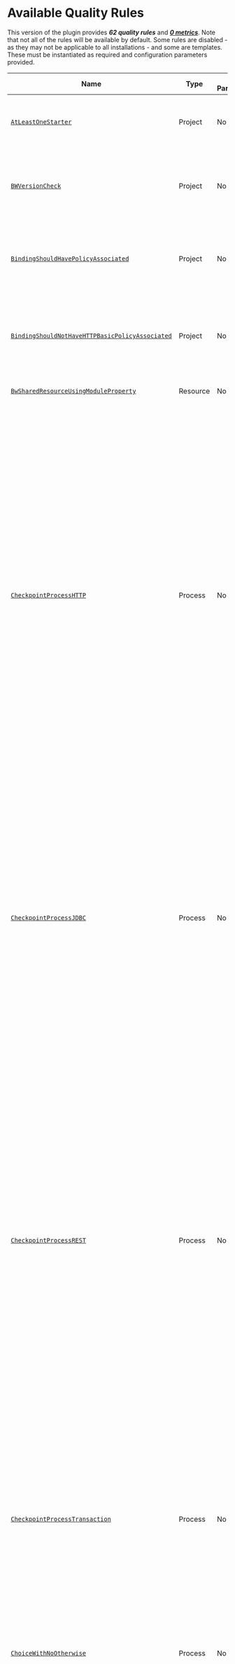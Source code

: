 # Available Quality Rules

This version of the plugin provides ***62 quality rules*** and [***0 metrics***](../METRICS.md). Note that not all of the rules will be available by default. Some rules are disabled - as they may not be applicable to all installations - and some are templates. These must be instantiated as required and configuration parameters provided.

| Name | Type | Has Parameters | Initial  State | Description |
| ---- | ---- | -------------- | -------------- | ----------- |
| [`AtLeastOneStarter`](AtLeastOneStarter.md) | Project | No | Enabled | Check that an application module should have one starter additional to the Activator process |
| [`BWVersionCheck`](BWVersionCheck.md) | Project | No | Enabled | Check if this BusinessWorks Module matches recommended version which has better performance and less vulnerabilities |
| [`BindingShouldHavePolicyAssociated`](BindingShouldHavePolicyAssociated.md) | Project | No | Enabled | To ensure that the communications are authentified all input connections should check that the binding has a policy associated |
| [`BindingShouldNotHaveHTTPBasicPolicyAssociated`](BindingShouldNotHaveHTTPBasicPolicyAssociated.md) | Project | No | Enabled | To ensure that the communications are authentified all input connections should check that the binding has a policy associated that is secure |
| [`BwSharedResourceUsingModuleProperty`](BwSharedResourceUsingModuleProperty.md) | Resource | No | Enabled | Parameter Resource using Module Property |
| [`CheckpointProcessHTTP`](CheckpointProcessHTTP.md) | Process | No | Enabled | This rule checks the placement of a Checkpoint activity within a process. When placing your checkpoint in a process, be careful with certain types of process starters or incoming events, so that a recovered process instance does not attempt to access resources that no longer exist. For example, consider a process with an HTTP process starter that takes a checkpoint after receiving a request but before sending a response. In this case, when the engine restarts after a crash, the recovered process instance cannot respond to the request since the HTTP socket is already closed. As a best practice, do not place Checkpoint activity right after or in parallel path to HTTP activities. |
| [`CheckpointProcessJDBC`](CheckpointProcessJDBC.md) | Process | No | Enabled | This rule checks the placement of a Checkpoint activity within a process. Do not place checkpoint after or in a parallel flow of Query activities or idempotent activities. Database operations such as Update, Insert and Delete are considered non-idempotent operations. You should always place a checkpoint immediately after any database insert or update activity to persist the response. However, for queries, there is no need to place checkpoints. |
| [`CheckpointProcessREST`](CheckpointProcessREST.md) | Process | No | Enabled | This rule checks the placement of a Checkpoint activity within a process. When placing your checkpoint in a process, be careful with certain types of process starters or incoming events, so that a recovered process instance does not attempt to access resources that no longer exist. For example, consider a process with an HTTP process starter that takes a checkpoint after receiving a request but before sending a response. In this case, when the engine restarts after a crash, the recovered process instance cannot respond to the request since the HTTP socket is already closed. As a best practice, do not place Checkpoint activity right after or in parallel path to HTTP activities. |
| [`CheckpointProcessTransaction`](CheckpointProcessTransaction.md) | Process | No | Enabled | This rule checks the placement of a Checkpoint activity within a process. Do not place checkpoint within or in parallel to a Transaction Group or a Critical Section Group. Checkpoint activities should be placed at points that are guaranteed to be reached before or after the transaction group is reached. |
| [`ChoiceWithNoOtherwise`](ChoiceWithNoOtherwise.md) | Process | No | Enabled | This rule checks all activities input mapping for choice statement. As a coding best practice, the choice statement should always include the option otherwise. |
| [`CriticalSection`](CriticalSection.md) | Process | No | Enabled | Critical section groups cause multiple concurrently running process instances to wait for one process instance to execute the activities in the group. As a result, there may be performance implications when using these groups. This rules checks that the Critical Section group does not include any activities that wait for incoming events or have long durations, such as Request/Reply activities, Wait For (Signal-In) activities, Sleep activity, or other activities that require a long time to execute. |
| [`DeadlockDetection`](DeadlockDetection.md) | Process | No | Enabled | There are many situations in which deadlocks can be created between communicating web services. This rule checks for deadlocks and infinite loops in BW6 process design. |
| [`DefaultTargetNamespace`](DefaultTargetNamespace.md) | Process | No | Enabled | This rule checks if process namespace is the default one generated by the tool. |
| [`EndpointURIFromHTTPBindingSetUsingProperty`](EndpointURIFromHTTPBindingSetUsingProperty.md) | Project | No | Enabled | Endpoint URI from SOAP/HTTP Binding should be set using a Module Property |
| [`ExceptionHandlingCheck`](ExceptionHandlingCheck.md) | Process | No | Enabled | Check if exceptions are handled in component process. |
| [`ForEachMapping`](ForEachMapping.md) | Process | No | Enabled | This rule checks the Input mappings of activities. In activity Input mapping for performance reasons, it is recommended ato use Copy-Of instead of For-Each whenever possible. |
| [`GetFragmentBinary`](GetFragmentBinary.md) | Process | No | Enabled | GetFragment should use binary mode for performance assestment |
| [`HttpClientMustBeUsedinHTTPBinding`](HttpClientMustBeUsedinHTTPBinding.md) | Process | No | Enabled | HTTP Binding should have an HTTP Client Resource |
| [`HttpClientSSLShouldHaveConfidentiality`](HttpClientSSLShouldHaveConfidentiality.md) | Resource | No | Enabled | HTTP Client using 443 port should have set confidentiality settings |
| [`HttpConnectorShouldHaveConfidentiality`](HttpConnectorShouldHaveConfidentiality.md) | Resource | No | Enabled | HTTP Connector should have set confidentiality settings |
| [`IsMavenProject`](IsMavenProject.md) | Project | No | Enabled | Check is this BusinessWorks Module is a Maven Project |
| [`JDBCHardCoded`](JDBCHardCoded.md) | Process | No | Enabled | This rule checks JDBC activities for hardcoded values for fields Timeout and MaxRows. Use Process property or Module property. |
| [`JDBCTransactionParallelFlow`](JDBCTransactionParallelFlow.md) | Process | No | Enabled | This rule checks if there is no parallel flows with JDBC activities inside a Transaction Group |
| [`JDBCWildcards`](JDBCWildcards.md) | Process | No | Enabled | This rule checks whether JDBC activities are using wildcards in the query. As a good coding practice, never use wildcards in JDBC queries. |
| [`JKSValidation`](JKSValidation.md) | Project | No | Enabled | Check the JKS inside the project to see if they've been expired or if they're autosigned |
| [`JMSAcknowledgementMode`](JMSAcknowledgementMode.md) | Process | No | Enabled | This rule checks the acknowledgement mode used in JMS activities. |
| [`JMSConnectorShouldHaveConfidentiality`](JMSConnectorShouldHaveConfidentiality.md) | Resource | No | Enabled | JMS Connector should have set confidentiality settings |
| [`JMSHardCoded`](JMSHardCoded.md) | Process | No | Enabled | This rule checks JMS activities for hardcoded values for fields Timeout, Destinaton, Reply to Destination, Message Selector, Polling Interval. Use Process property or Module property. |
| [`JMSReceiverPlusConfirm`](JMSReceiverPlusConfirm.md) | Process | No | Enabled | Confirm activity should cover all OK flows with a JMS Receiver if CLIENT ACK Mode is Selected. |
| [`JMSRequestReplyNonPersistent`](JMSRequestReplyNonPersistent.md) | Process | No | Enabled | JMS Request/Reply shoud use NON-PERSISTENT messages |
| [`LastActivityAndEndActivity`](LastActivityAndEndActivity.md) | Process | No | Enabled | This rule checks all flows are finished properly using an end activity |
| [`ListFileActivityToCheckFileExistence`](ListFileActivityToCheckFileExistence.md) | Process | No | Enabled | Using List File activity to check if a single file exists is less performant than using ReadFile without fileContent check |
| [`LogSubprocess`](LogSubprocess.md) | Process | No | Enabled | This rule checks if the Log activity is not being used in component process and only used in subprocess |
| [`MultipleTransitions`](MultipleTransitions.md) | Process | No | Enabled | This rule checks whether multiple transitions from an activity in a parallel flow merge into EMPTY activity |
| [`NoOtherwiseCheck`](NoOtherwiseCheck.md) | Process | No | Enabled | This rule checks multiple transition from an activity at least exists one path for no matching condition |
| [`NumberOfActivities`](NumberOfActivities.md) | Process | No | Enabled | This rule checks the number of activities within a process |
| [`NumberOfExposedServices`](NumberOfExposedServices.md) | Process | No | Enabled | This rule checks the number of activities within a process |
| [`NumberOfPropertiesSameGroup`](NumberOfPropertiesSameGroup.md) | Project | No | Enabled | Check the maximum of module properties that you should have together in the same group to ensure a proper and maintable property organization |
| [`OnlyOneKeystoreApplicationModule`](OnlyOneKeystoreApplicationModule.md) | Project | No | Enabled | This rule checks if there are a single KeyStore resource for application |
| [`OnlyOneOtherwiseCheck`](OnlyOneOtherwiseCheck.md) | Process | No | Enabled | This rule checks multiple transition from an activity only one for the paths are for no matching condition |
| [`ParseXMLBinary`](ParseXMLBinary.md) | Process | No | Enabled | ParseXML should use binary mode for performance assestment |
| [`ParseXMLFromRender`](ParseXMLFromRender.md) | Process | No | Enabled | This rule checks for inefficiencies on using ParseXML activities using tib:render-xml |
| [`ParseXMLRenderXMLActivity`](ParseXMLRenderXMLActivity.md) | Process | No | Enabled | This rule checks for inefficiencies on using ParseXML activities using RenderXML activity output |
| [`PomXmlVersionsHarcoded`](PomXmlVersionsHarcoded.md) | Project | No | Enabled | Check if the dependency version are being defined using a property or hardcoded |
| [`ProcessNamingConvention`](ProcessNamingConvention.md) | Process | No | Enabled | This rule ensure the naming convention for process names |
| [`ProcessNoDescription`](ProcessNoDescription.md) | Process | No | Enabled | This rule checks if there is description specified for a process. |
| [`ProcessWithoutTest`](ProcessWithoutTest.md) | Process | No | Enabled | This rule checks that all processes should have at least one test file |
| [`ProjectStructure`](ProjectStructure.md) | Project | No | Enabled | Check that an application module has the right structure |
| [`RenderXMLBinary`](RenderXMLBinary.md) | Process | No | Enabled | RenderXML should use binary mode for performance assestment |
| [`RenderXmlPrettyPrint`](RenderXmlPrettyPrint.md) | Process | No | Enabled | This rule checks for inefficiencies on using tib:render-xml function specifying the pretty-print option to true |
| [`SFTPPutBinary`](SFTPPutBinary.md) | Process | No | Enabled | SFTP Put should use binary mode for avoiding encoding issues when transferring |
| [`SSLClientConnectorShouldHaveTLSprotocol`](SSLClientConnectorShouldHaveTLSprotocol.md) | Resource | No | Enabled | SSLClient Connector should use recommended TLS protocol to secure all communications between a client and a server |
| [`SSLServerConnectorShouldHaveTLSprotocol`](SSLServerConnectorShouldHaveTLSprotocol.md) | Resource | No | Enabled | SSLServer Connector should use recommended TLS protocol to secure all communications between a client and a server |
| [`SharedResourcesNotUsed`](SharedResourcesNotUsed.md) | Resource | No | Enabled | "Shared Resource not used |
| [`SubProcessInlineCheck`](SubProcessInlineCheck.md) | Process | No | Enabled | This rule checks if there is large set of data being passed everytime to Inline SubProcess. |
| [`SwaggerValidation`](SwaggerValidation.md) | Project | No | Enabled | Check if the Swagger files inside the project are valid or have some errors |
| [`ThreadpoolUsageInJDBCActivities`](ThreadpoolUsageInJDBCActivities.md) | Process | No | Enabled | This rule check if you are setting up a ThreadPool Resource to your JDBC Activities to handle the increasing number of threads because of JDBC Activities |
| [`TransitionLabels`](TransitionLabels.md) | Process | No | Enabled | This rule checks whether the transitions with the type 'Success With Condition' (XPath) have a proper label. This will improve code readability |
| [`UnneededEmptyActivity`](UnneededEmptyActivity.md) | Process | No | Enabled | This rule checks if there are empty activities that are not needed |
| [`UnneededGroup`](UnneededGroup.md) | Process | No | Enabled | This rule checks if there are groups that are not needed |
| [`XMLResourceSameTargetNamespace`](XMLResourceSameTargetNamespace.md) | Project | No | Enabled | Check if most that one XML Schema or WSDL file have same target namespace |
| [`XPathCheck`](XPathCheck.md) | Project | No | Disabled | This is a template rule that allow to add custom XPath Checks if required |

---
[< Return to STANDALONE operation](../STANDALONE.md) | [<< Return to main README file](../../README.md)
